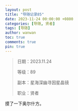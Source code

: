 ```yaml
---
layout: post
title: "导随记录85"
date: 2023-11-24 00:00:00 +0800
categories: [导随, 贤者]
tags: [导随]
author: wanwan
toc: true
comments: true
pin: true
---
```

> 日期：2023.11.24
>
> 等级：89
>
> 副本：星海深幽寻因星晶镜
>
> 职业：贤者

摸了一下奥尔什方。